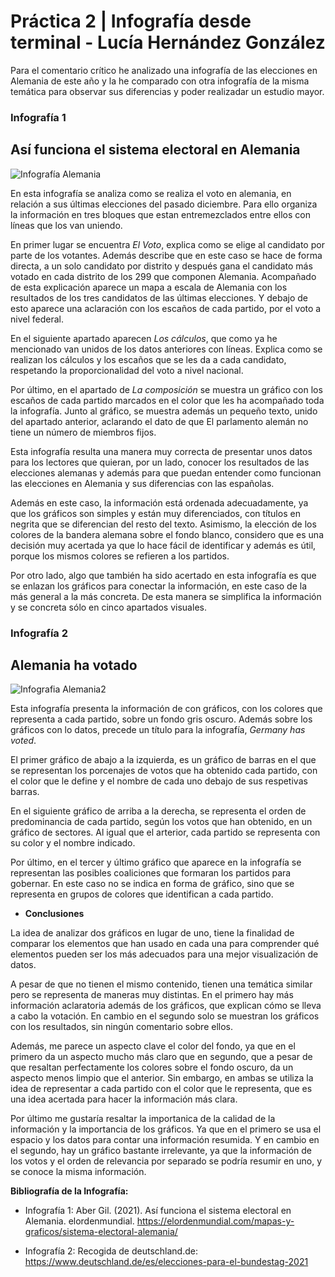 # Práctica 2 | Infografía desde terminal - Lucía Hernández González

Para el comentario crítico he analizado una infografía de las elecciones en Alemania de este año y la he comparado con otra infografía de la misma temática para observar sus diferencias y poder realizadar un estudio mayor.

### Infografía 1

## Así funciona el sistema electoral en Alemania

![Infografía Alemania](https://elordenmundial.com/wp-content/webp-express/webp-images/doc-root/wp-content/uploads/2021/09/sistema-electoral-Alemania.png.webp)


En esta infografía se analiza como se realiza el voto en alemania, en relación a sus últimas elecciones del pasado diciembre.
Para ello organiza la información en tres bloques que estan entremezclados entre ellos con líneas que los van uniendo.

En primer lugar se encuentra _El Voto_, explica como se elige al candidato por parte de los votantes. Además describe que en este caso se hace de forma directa, a un solo candidato por distrito y después gana el candidato más votado en cada distrito de los 299 que componen Alemania. Acompañado de esta explicación aparece un mapa a escala de Alemania con los resultados de los tres candidatos de las últimas elecciones. Y debajo de esto aparece una aclaración con los escaños de cada partido, por el voto a nivel federal.

En el siguiente apartado aparecen _Los cálculos_, que como ya he mencionado van unidos de los datos anteriores con líneas. Explica como se realizan los cálculos y los escaños que se les da a cada candidato, respetando la proporcionalidad del voto a nivel nacional.

Por último, en el apartado de _La composición_ se muestra un gráfico con los escaños de cada partido marcados en el color que les ha acompañado toda la infografía. Junto al gráfico, se muestra además un pequeño texto, unido del apartado anterior, aclarando el dato de que El parlamento alemán no tiene un número de miembros fijos.

Esta infografía resulta una manera muy correcta de presentar unos datos para los lectores que quieran, por un lado, conocer los resultados de las elecciones alemanas y además para que puedan entender como funcionan las elecciones en Alemania y sus diferencias con las españolas. 

Además en este caso, la información está ordenada adecuadamente, ya que los gráficos son simples y están muy diferenciados, con títulos en negrita que se diferencian del resto del texto. Asimismo, la elección de los colores de la bandera alemana sobre el fondo blanco, considero que es una decisión muy acertada ya que lo hace fácil de identificar y además es útil, porque los mismos colores se refieren a los partidos.

Por otro lado, algo que también ha sido acertado en esta infografía es que se enlazan los gráficos para conectar la información, en este caso de la más general a la más concreta. De esta manera se simplifica la información y se concreta sólo en cinco apartados visuales.

### Infografía 2
## Alemania ha votado

![Infografia Alemania2](https://user-images.githubusercontent.com/90327315/142432605-291c204e-360a-4a48-89ff-e182ede7cdd2.png)

Esta infografía presenta la información de con gráficos, con los  colores que representa a cada partido, sobre un fondo gris oscuro. Además sobre los gráficos con lo datos, precede un título para la infografía, _Germany has voted_.

El primer gráfico de abajo a la izquierda, es un gráfico de barras en el que se representan los porcenajes de votos que ha obtenido cada partido, con el color que le define y el nombre de cada uno debajo de sus respetivas barras.

En el siguiente gráfico de arriba a la derecha, se representa el orden de predominancia de cada partido, según los votos que han obtenido, en un gráfico de sectores. Al igual que el arterior, cada partido se representa con su color y el nombre indicado.

Por último, en el tercer y último gráfico que aparece en la infografía se representan las posibles coaliciones que formaran los partidos para gobernar. En este caso no se indica en forma de gráfico, sino que se representa en grupos de colores que identifican a cada partido.

  

- **Conclusiones**

La idea de analizar dos gráficos en lugar de uno, tiene la finalidad de comparar los elementos que han usado en cada una para comprender qué elementos pueden ser los más adecuados para una mejor visualización de datos.

A pesar de que no tienen el mismo contenido, tienen una temática similar pero se representa de maneras muy distintas. En el primero hay más información aclaratoria  además de los gráficos, que explican cómo se lleva a cabo la votación. En cambio en el segundo solo se muestran los gráficos con los resultados, sin ningún comentario sobre ellos.

Además, me parece un aspecto clave el color del fondo, ya que en el primero da un aspecto mucho más claro que en segundo, que a pesar de que resaltan perfectamente los colores sobre el fondo oscuro, da un aspecto menos limpio que el anterior. Sin embargo, en ambas se utiliza la idea de representar a cada partido con el color que le representa, que es una idea acertada para hacer la información más clara.

Por último me gustaría resaltar la importanica de la calidad de la información y la importancia de los gráficos. Ya que en el primero se usa el espacio y los datos para contar una información resumida. Y en cambio en el segundo, hay un gráfico bastante irrelevante, ya que la información de los votos y el orden de relevancia por separado se podría resumir en uno, y se conoce la misma información.


**Bibliografía de la Infografía:**

- Infografía 1: Aber Gil. (2021). Así funciona el sistema electoral en Alemania. elordenmundial.
https://elordenmundial.com/mapas-y-graficos/sistema-electoral-alemania/

- Infografía 2: Recogida de deutschland.de: https://www.deutschland.de/es/elecciones-para-el-bundestag-2021


